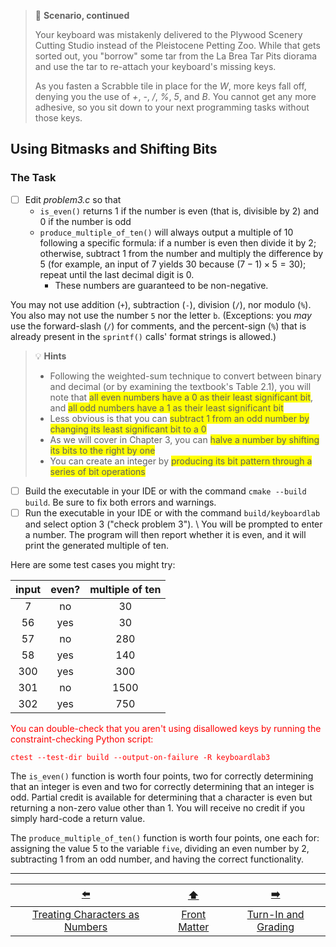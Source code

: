 > 📇 **Scenario, continued**
>
> Your keyboard was mistakenly delivered to the Plywood Scenery Cutting Studio instead of the Pleistocene Petting Zoo.
> While that gets sorted out, you "borrow" some tar from the La Brea Tar Pits diorama and use the tar to re-attach your keyboard's missing keys.
> 
> As you fasten a Scrabble tile in place for the *W*, more keys fall off, denying you the use of *+*, *-*, */*, *%*, *5*, and *B*.
> You cannot get any more adhesive, so you sit down to your next programming tasks without those keys.

## Using Bitmasks and Shifting Bits

### The Task

- [ ] Edit *problem3.c* so that
  - `is_even()` returns 1 if the number is even (that is, divisible by 2) and 0 if the number is odd
  - `produce_multiple_of_ten()` will always output a multiple of 10 following a specific formula: if a number is even then divide it by 2;
    otherwise, subtract 1 from the number and multiply the difference by 5 (for example, an input of 7 yields 30 because $(7-1) \times 5 = 30$);
    repeat until the last decimal digit is 0.
    - These numbers are guaranteed to be non-negative.

You may not use addition (`+`), subtraction (`-`), division (`/`), nor modulo (`%`).
You also may not use the number `5` nor the letter `b`.
(Exceptions: you *may* use the forward-slash (`/`) for comments, and the percent-sign (`%`) that is already present in the `sprintf()` calls' format strings is allowed.)

> 💡 **Hints**
> - Following the weighted-sum technique to convert between binary and decimal (or by examining the textbook's Table 2.1), 
>   you will note that <span style="background-color: yellow;">all even numbers have a 0 as their least significant bit</span>, 
>   and <span style="background-color: yellow;">all odd numbers have a 1 as their least significant bit</span>
> - Less obvious is that you can <span style="background-color: yellow;">subtract 1 from an odd number by changing its least significant bit to a 0</span>
> - As we will cover in Chapter 3, you can <span style="background-color: yellow;">halve a number by shifting its bits to the right by one</span>
> - You can create an integer by <span style="background-color: yellow;">producing its bit pattern through a series of bit operations</span>

- [ ] Build the executable in your IDE or with the command `cmake --build build`.
  Be sure to fix both errors and warnings.
- [ ] Run the executable in your IDE or with the command `build/keyboardlab` and select option 3 ("check problem 3"). \\
  You will be prompted to enter a number.
  The program will then report whether it is even, and it will print the generated multiple of ten.

Here are some test cases you might try:

| input | even? | multiple of ten |
|:-----:|:-----:|:---------------:|
|   7   |  no   |       30        |
|  56   |  yes  |       30        |
|  57   |  no   |       280       |
|  58   |  yes  |       140       |
|  300  |  yes  |       300       |
|  301  |  no   |      1500       |
|  302  |  yes  |       750       |

<font color="red">
You can double-check that you aren't using disallowed keys by running the constraint-checking Python script:

```
ctest --test-dir build --output-on-failure -R keyboardlab3
```
</font>

The `is_even()` function is worth four points, two for correctly determining that an integer is even and  two for correctly determining that an integer is odd.
Partial credit is available for determining that a character is even but returning a non-zero value other than 1.
You will receive no credit if you simply hard-code a return value.

The `produce_multiple_of_ten()` function is worth four points, one each for: assigning the value 5 to the variable `five`, dividing an even number by 2, subtracting 1 from an odd number, and having the correct functionality.

---

|               [⬅️](03-characters-as-numbers.md)               |      [⬆️](../README.md)      |         [➡️](05-grading.md)          |
|:-------------------------------------------------------------:|:----------------------------:|:------------------------------------:|
| [Treating Characters as Numbers](03-characters-as-numbers.md) | [Front Matter](../README.md) | [Turn-In and Grading](05-grading.md) |
